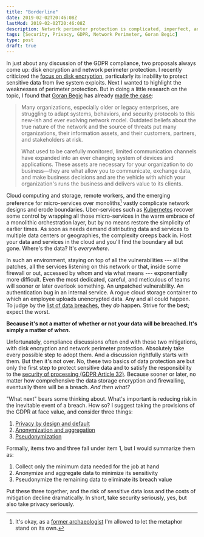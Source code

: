 ```yaml
---
title: "Borderline"
date: 2019-02-02T20:46:08Z
lastMod: 2019-02-02T20:46:08Z
description: Network perimeter protection is complicated, imperfect, and insufficient to protect sensitive and personal data.
tags: [Security, Privacy, GDPR, Network Perimeter, Goran Begic]
type: post
draft: true
---
```


In just about any discussion of the GDPR compliance, two proposals always come
up: disk encryption and network perimeter protection. I recently criticized the
[focus on disk encryption], particularly its inability to protect sensitive data
from live system exploits. Next I wanted to highlight the weaknesses of
perimeter protection. But in doing a little research on the topic, I found that
[Goran Begic] has already [made the case]:

> Many organizations, especially older or legacy enterprises, are struggling to
> adapt systems, behaviors, and security protocols to this new-ish and ever
> evolving network model. Outdated beliefs about the true nature of the network
> and the source of threats put many organizations, their information assets,
> and their customers, partners, and stakeholders at risk.
>
> What used to be carefully monitored, limited communication channels have
> expanded into an ever changing system of devices and applications. These
> assets are necessary for your organization to do business—they are what allow
> you to communicate, exchange data, and make business decisions and are the
> vehicle with which your organization's runs the business and delivers value to
> its clients.

Cloud computing and storage, remote workers, and the emerging preference for
micro-services over monoliths[^borderline-monoliths] vastly complicate network
designs and erode boundaries. Uber-services such as [Kubernetes] recover some
control by wrapping all those micro-services in the warm embrace of a monolithic
orchestration layer, but by no means restore the simplicity of earlier times. As
soon as needs demand distributing data and services to multiple data centers or
geographies, the complexity creeps back in. Host your data and services in the
cloud and you'll find the boundary all but gone. Where's the data? It's
*everywhere*.

In such an environment, staying on top of all the vulnerabilities --- all the
patches, all the services listening on this network or that, inside some
firewall or out, accessed by whom and via what means --- exponentially more
difficult. Even the most dedicated, careful, and meticulous of teams will sooner
or later overlook something. An unpatched vulnerability. An authentication bug
in an internal service. A rogue cloud storage container to which an employee
uploads unencrypted data. Any and all could happen. To judge by the [list of
data breaches], they *do* happen. Strive for the best; expect the worst.

__Because it's not a matter of whether or not your data will be breached. It's
simply a matter of *when.*__

Unfortunately, compliance discussions often end with these two mitigations, with
disk encryption and network perimeter protection. Absolutely take every possible
step to adopt them. And a discussion rightfully starts with them. But then it's
not over. No, these two basics of data protection are but only the first step to
protect sensitive data and to satisfy the responsibility to the [security of
processing (GDPR Article 32)][GDPR-32]. Because sooner or later, no matter how
comprehensive the data storage encryption and firewalling, eventually there will
be a breach. *And then what?*

"What next" bears some thinking about. What's important is reducing risk in the
inevitable event of a breach. How so? I suggest taking the provisions of the
GDPR at face value, and consider three things:

1.  [Privacy by design and default][GDPR-25]
2.  [Anonymization and aggregation][WP-29]
3.  [Pseudonymization]

Formally, items two and three fall under item 1, but I would summarize them as:

1.  Collect only the minimum data needed for the job at hand
2.  Anonymize and aggregate data to minimize its sensitivity
3.  Pseudonymize the remaining data to eliminate its breach value

Put these three together, and the risk of sensitive data loss and the costs of
mitigation decline dramatically. In short, take security seriously, yes, but
also take privacy seriously.

  [^borderline-monoliths]: It's okay, as a [former archaeologist] I'm allowed to
    let the metaphor stand on its own.

  [focus on disk encryption]: /2019/01/the-problem-with-disk-encryption/
    "The Problem With Disk Encryption"
  [Goran Begic]: https://www.immun.io/blog/author/goran-begic
  [made the case]: https://www.immun.io/blog/what-is-the-network-perimeter-anyway
    "What is the Network Perimeter, Anyway?"
  [former archaeologist]: /2007/03/five-things/#2-i-used-to-be-an-archaeologist
  [Kubernetes]: https://kubernetes.io "Production-Grade Container Orchestration"
  [list of data breaches]: https://en.wikipedia.org/wiki/List_of_data_breaches
  [GDPR-32]: https://gdpr-info.eu/art-32-gdpr/ "Art. 32 GDPR: Security of processing"
  [GDPR-25]: https://gdpr-info.eu/art-25-gdpr/
    "Art. 25 GDPR - Data protection by design and by default"
   [WP-29]: https://www.dataprotection.ro/servlet/ViewDocument?id=1085
    "Article 29 Data Protection Working Party: Opinion 05/2014 on Anonymisation Techniques (PDF)"
   [Pseudonymization]:
     https://iapp.org/news/a/top-10-operational-impacts-of-the-gdpr-part-8-pseudonymization/
     "IAPP: “Top 10 operational impacts of the GDPR: Part 8 - Pseudonymization”"